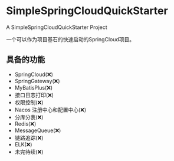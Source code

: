 # SimpleSpringCloudQuickStarter

A SimpleSpringCloudQuickStarter Project

一个可以作为项目基石的快速启动的SpringCloud项目。

## 具备的功能

- SpringCloud(❌)
- SpringGateway(❌)
- MyBatisPlus(❌)
- 接口日志打印(❌)
- 权限控制(❌)
- Nacos 注册中心和配置中心(❌)
- 分库分表(❌)
- Redis(❌)
- MessageQueue(❌)
- 链路追踪(❌)
- ELK(❌)
- 未完待续(❌)

